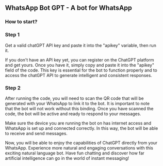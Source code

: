 ## WhatsApp Bot GPT - A bot for WhatsApp

### How to start?

### Step 1
<p>
  Get a valid chatGPT API key and paste it into the "apikey" variable, then run it.
</p>
<p>
  If you don't have an API key yet, you can register on the ChatGPT platform and get yours. Once you have it, simply copy and paste it into the "apikey" field of the code. This key is essential for the bot to function properly and to access the chatGPT API to generate intelligent and consistent responses.
</p>

### Step 2
<p>
  After running the code, you will need to scan the QR code that will be generated with your WhatsApp to link it to the bot. It is important to note that the bot will not work without this binding. Once you have scanned the code, the bot will be active and ready to respond to your messages.
</p>
<p>
  Make sure the device you are running the bot on has internet access and WhatsApp is set up and connected correctly. In this way, the bot will be able to receive and send messages.
</p>
<p>
  Now, you will be able to enjoy the capabilities of ChatGPT directly from your WhatsApp. Experience more natural and engaging conversations with this exciting natural language bot. Have fun chatting and discover how far artificial intelligence can go in the world of instant messaging!
</p>
